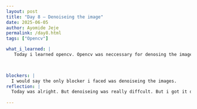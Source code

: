 ```yaml
---
layout: post
title: "Day 8 – Denoiseing the image"
date: 2025-06-05
author: Ayomide Jeje
permalink: /day8.html
tags: ["Opencv"]

what_i_learned: |
   Today i learned opencv. Opencv was neccessary for denosing the image. It was really diffcult i think today is the first day that i had an actual blocker. It was diffcult for me to denoise the images but i still got it done.

 

blockers: |
  I would say the only blocker i faced was denoiseing the images.
reflection: |
  Today was alright. But denoiseing was really diffcult. But i got it done. Tommorrow we are also doing the relfections and presentations and also working on the filter tommorrow. I think tommorrow should be better than today
 
---
```



